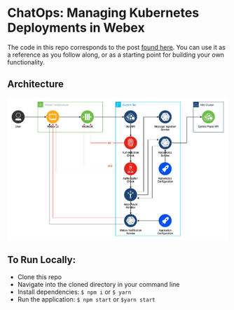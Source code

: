 # ChatOps: Managing Kubernetes Deployments in Webex

The code in this repo corresponds to the post [found here]().  You can use it as a reference as you follow along, or as a starting point for building your own functionality.

## Architecture
![Managing Kubernetes Deployments in Webex](resources/k8s-01.png)

## To Run Locally:
- Clone this repo
- Navigate into the cloned directory in your command line
- Install dependencies: `$ npm i` or `$ yarn`
- Run the application: `$ npm start` or `$yarn start`
